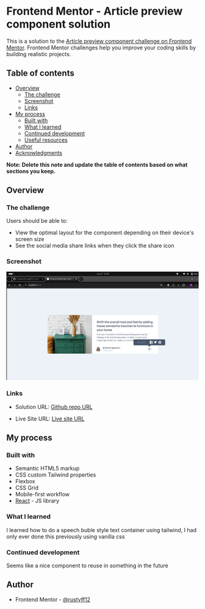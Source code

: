 # Frontend Mentor - Article preview component solution

This is a solution to the [Article preview component challenge on Frontend Mentor](https://www.frontendmentor.io/challenges/article-preview-component-dYBN_pYFT). Frontend Mentor challenges help you improve your coding skills by building realistic projects.

## Table of contents

- [Overview](#overview)
  - [The challenge](#the-challenge)
  - [Screenshot](#screenshot)
  - [Links](#links)
- [My process](#my-process)
  - [Built with](#built-with)
  - [What I learned](#what-i-learned)
  - [Continued development](#continued-development)
  - [Useful resources](#useful-resources)
- [Author](#author)
- [Acknowledgments](#acknowledgments)

**Note: Delete this note and update the table of contents based on what sections you keep.**

## Overview

### The challenge

Users should be able to:

- View the optimal layout for the component depending on their device's screen size
- See the social media share links when they click the share icon

### Screenshot

![Desktop screenshot active](design/screenshots/Desktop-active-screenshot.png)

### Links

- Solution URL: [Github repo URL](https://github.com/frontend-rustyff12/08-fm-article-preview-component)

- Live Site URL: [Live site URL](https://article-preview-component-rustyff12.netlify.app/)

## My process

### Built with

- Semantic HTML5 markup
- CSS custom Tailwind properties
- Flexbox
- CSS Grid
- Mobile-first workflow
- [React](https://reactjs.org/) - JS library

### What I learned

I learned how to do a speech buble style text container using tailwind, I had only ever done this previously using vanilla css

### Continued development

Seems like a nice component to reuse in something in the future

## Author

- Frontend Mentor - [@rustyff12](https://www.frontendmentor.io/profile/rustyff12)

